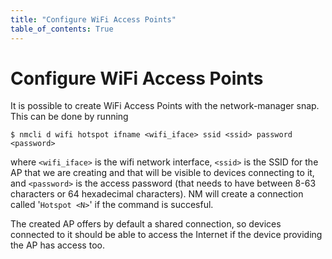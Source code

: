 ```yaml
---
title: "Configure WiFi Access Points"
table_of_contents: True
---
```


# Configure WiFi Access Points

It is possible to create WiFi Access Points with the network-manager snap.
This can be done by running

```
$ nmcli d wifi hotspot ifname <wifi_iface> ssid <ssid> password <password>
```

where `<wifi_iface>` is the wifi network interface, `<ssid>` is the
SSID for the AP that we are creating and that will be visible to
devices connecting to it, and `<password>` is the access password
(that needs to have between 8-63 characters or 64 hexadecimal
characters). NM will create a connection called '`Hotspot <N>`' if
the command is succesful.

The created AP offers by default a shared connection, so devices
connected to it should be able to access the Internet if the device
providing the AP has access too.
